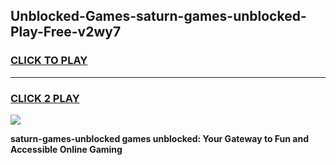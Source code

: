 
## Unblocked-Games-saturn-games-unblocked-Play-Free-v2wy7
<h3>
<a href="https://premium76.site?title=saturn-games-unblocked&ref=18A">CLICK TO PLAY</a></h3>
<hr>

<h3>
<a href="https://premium76.site?title=saturn-games-unblocked&ref=18A">CLICK 2 PLAY</a>
  
</h3>

<a href="https://premium76.site?title=saturn-games-unblocked&ref=18A"><img src="https://clearcache.store/games.png"></a>


**saturn-games-unblocked games unblocked: Your Gateway to Fun and Accessible Online Gaming**
